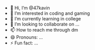 - 👋 Hi, I’m @47kavin
- 👀 I’m interested in coding and gaming
- 🌱 I’m currently learning in college
- 💞️ I’m looking to collaborate on ...
- 📫 How to reach me through dm
- 😄 Pronouns: ...
- ⚡ Fun fact: ...

<!---
47kavin/47kavin is a ✨ special ✨ repository because its `README.md` (this file) appears on your GitHub profile.
You can click the Preview link to take a look at your changes.
--->
